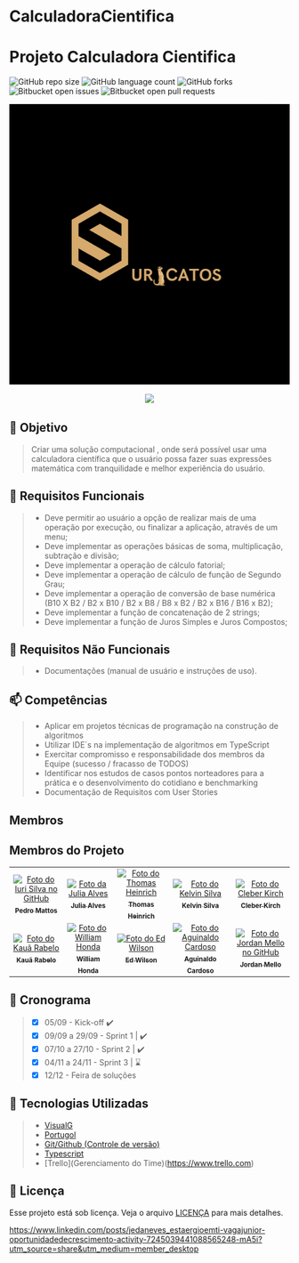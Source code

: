 # CalculadoraCientifica

# Projeto Calculadora Cientifica

![GitHub repo size](https://img.shields.io/github/repo-size/iuricode/README-template?style=for-the-badge)
![GitHub language count](https://img.shields.io/github/languages/count/iuricode/README-template?style=for-the-badge)
![GitHub forks](https://img.shields.io/github/forks/iuricode/README-template?style=for-the-badge)
![Bitbucket open issues](https://img.shields.io/bitbucket/issues/iuricode/README-template?style=for-the-badge)
![Bitbucket open pull requests](https://img.shields.io/bitbucket/pr-raw/iuricode/README-template?style=for-the-badge)

<img src="https://github.com/BugBusters-Suricatos/CalculadoraCientifica/blob/main/Logo%20Suricatos.png">


<p align="center">
<img loading="lazy" src="http://img.shields.io/static/v1?label=STATUS&message=EM%20DESENVOLVIMENTO&color=GREEN&style=for-the-badge"/>
</p>

## :dart: Objetivo
>Criar uma solução computacional , onde será possível usar uma calculadora científica que o usuário possa fazer suas expressões matemática com tranquilidade e melhor experiência do usuário. 

## :page_facing_up: Requisitos Funcionais
> * Deve permitir ao usuário a opção de realizar mais de uma operação por execução, ou finalizar a aplicação, através de um menu;
> * Deve implementar as operações básicas de soma, multiplicação, subtração e divisão;
> * Deve implementar a operação de cálculo fatorial;
> * Deve implementar a operação de cálculo de função de Segundo Grau;
> * Deve implementar a operação de conversão de base numérica (B10 X B2 / B2 x B10 / B2 x B8 / B8 x B2 / B2 x B16 / B16 x B2);
> * Deve implementar a função de concatenação de 2 strings;
> * Deve implementar a função de Juros Simples e Juros Compostos;






## :page_with_curl: Requisitos Não Funcionais
> * Documentações (manual de usuário e instruções de uso).



## 📫 Competências

> * Aplicar em projetos técnicas de programação na construção de algoritmos
> * Utilizar IDE´s na implementação de algoritmos em TypeScript
> * Exercitar compromisso e responsabilidade dos membros da Equipe (sucesso / fracasso de TODOS)
> * Identificar nos estudos de casos pontos norteadores para a prática e o desenvolvimento do cotidiano e benchmarking
> * Documentação de Requisitos com User Stories


## Membros
## Membros do Projeto
<table>
  <tr>
    <td align="center">
      <a href="#" title="defina o título do link">
        <img src="https://media.licdn.com/dms/image/v2/D4D03AQHGScqm15wL4g/profile-displayphoto-shrink_800_800/profile-displayphoto-shrink_800_800/0/1686752008218?e=1732752000&v=beta&t=_PJ4G10fhg-FvBt5yXdiWLHA8yWhbFXFRYa0z5AfGBI" width="100px;" alt="Foto do Iuri Silva no GitHub"/><br>
        <sub>
          <b>Pedro Mattos</b>
        </sub>
      </a>
    </td>    
    <td align="center">
      <a href="#" title="defina o título do link">
        <img src="https://media.licdn.com/dms/image/v2/D4D03AQEu44UkxoTOUA/profile-displayphoto-shrink_800_800/profile-displayphoto-shrink_800_800/0/1673968264249?e=1732752000&v=beta&t=h9LSv0boQ4bCkdbDoZEKJLiQcgiUS1Edd81OQqGGGqw" width="100px;" alt="Foto da Julia Alves"/><br>
        <sub>
          <b>Julia Alves</b>
        </sub>
      </a>
    </td>
    <td align="center">
      <a href="#" title="defina o título do link">
        <img src="https://media.licdn.com/dms/image/v2/D4D03AQF4iD7Ew2AeyQ/profile-displayphoto-shrink_800_800/profile-displayphoto-shrink_800_800/0/1727390977509?e=1732752000&v=beta&t=DmQmgLe4uyTwPb583N58681BE2mH3vrK19aVMiBlyuQ" width="100px;" alt="Foto do Thomas Heinrich"/><br>
        <sub>
          <b>Thomas Heinrich</b>
        </sub>
      </a>
    </td>    
    <td align="center">
      <a href="#" title="defina o título do link">
        <img src="https://media.licdn.com/dms/image/v2/D4D03AQEXmf6oRfOryQ/profile-displayphoto-shrink_800_800/profile-displayphoto-shrink_800_800/0/1719508197152?e=1732752000&v=beta&t=Lw_T1BqzDmaVce6mY8x4q7ws-FfwT4kLixDSdV6k8OY" width="100px;" alt="Foto do Kelvin Silva"/><br>
        <sub>
          <b>Kelvin Silva</b>
        </sub>
      </a>
    </td>
    <td align="center">
      <a href="#" title="defina o título do link">
        <img src="https://media.licdn.com/dms/image/v2/C4D03AQFB1hksRxMSTA/profile-displayphoto-shrink_800_800/profile-displayphoto-shrink_800_800/0/1521304952841?e=1732752000&v=beta&t=wiEe2XznVuYPctTtSU2WoxYvPMg9OlDfvlmiM4rX7k4" width="100px;" alt="Foto do Cleber Kirch"/><br>
        <sub>
          <b>Cleber Kirch</b>
        </sub>
      </a>
    </td>
  </tr>
  <tr>
    <td align="center">
      <a href="#" title="defina o título do link">
        <img src="https://media.licdn.com/dms/image/v2/D4D35AQHdf8BOEMnwfA/profile-framedphoto-shrink_800_800/profile-framedphoto-shrink_800_800/0/1719439773914?e=1730329200&v=beta&t=MqUs5QYR59K0UGzTIPlFL9jLbtZZnBymDciiV2cdwgY" width="100px;" alt="Foto do Kauã Rabelo"/><br>
        <sub>
          <b>Kauã Rabelo</b>
        </sub>
      </a>
    </td>    
    <td align="center">
      <a href="#" title="defina o título do link">
        <img src="https://media.licdn.com/dms/image/v2/D4D35AQECYQD2jM6tVQ/profile-framedphoto-shrink_800_800/profile-framedphoto-shrink_800_800/0/1680028876588?e=1730329200&v=beta&t=YbvesDbvG-Xc6zqthtOAhxJib4FoyCpHjiqtD7GgSxE" width="100px;" alt="Foto do William Honda"/><br>
        <sub>
          <b>William Honda</b>
        </sub>
      </a>
    </td>
    <td align="center">
      <a href="#" title="defina o título do link">
        <img src="https://media.licdn.com/dms/image/v2/D4D03AQHs0D54BrFZoQ/profile-displayphoto-shrink_800_800/profile-displayphoto-shrink_800_800/0/1727390111499?e=1732752000&v=beta&t=ilaJNAeOYsweqvk1lZsdiDVwijP80Q_o1w16E5iuvpA" width="100px;" alt="Foto do Ed Wilson"/><br>
        <sub>
          <b>Ed Wilson</b>
        </sub>
      </a>
    </td>
    <td align="center">
      <a href="#" title="defina o título do link">
        <img src="https://media.licdn.com/dms/image/v2/D4D03AQG8MQ0FH-A8Kw/profile-displayphoto-shrink_800_800/profile-displayphoto-shrink_800_800/0/1694276786542?e=1732752000&v=beta&t=ZryqWPgTFZJQnZ0LCriRHSMSlBcyjDa6EBauplnzg3Y" width="100px;" alt="Foto do Aguinaldo Cardoso"/><br>
        <sub>
          <b>Aguinaldo Cardoso</b>
        </sub>
      </a>
    </td>
    <td align="center">
      <a href="#" title="defina o título do link">
        <img src="https://media.licdn.com/dms/image/v2/D4D03AQH0LcFjvOdkQg/profile-displayphoto-shrink_800_800/profile-displayphoto-shrink_800_800/0/1715695704661?e=1733356800&v=beta&t=fmXY4oaT4y_i965OaSZnNlhkj3GZlT1wD-Io4OCTWvk" width="100px;" alt="Foto do Jordan Mello no GitHub"/><br>
        <sub>
          <b>Jordan Mello</b>
        </sub>
      </a>
    </td>   
  </tr>
</table>

## :calendar: Cronograma
> - [x] 05/09 - Kick-off ✔️
> - [x] 09/09 a 29/09 - Sprint 1 | ✔️ 
> - [x] 07/10 a 27/10 - Sprint 2 | ✔️
> - [x] 04/11 a 24/11 - Sprint 3 | ⌛
> - [x] 12/12 - Feira de soluções



## :bookmark: Tecnologias Utilizadas
> * [VisualG](https://sourceforge.net/projects/visualg30/)
> * [Portugol](https://portugol.dev/)
> * [Git/Github (Controle de versão)](https://github.com/)
> * [Typescript](https://www.typescriptlang.org/)
> * [Trello](Gerenciamento do Time)(https://www.trello.com) 


## 📝 Licença

Esse projeto está sob licença. Veja o arquivo [LICENÇA](LICENSE.md) para mais detalhes.


https://www.linkedin.com/posts/jedaneves_estaergioemti-vagajunior-oportunidadedecrescimento-activity-7245039441088565248-mA5i?utm_source=share&utm_medium=member_desktop
